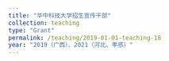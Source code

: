 ```yaml
---
title: "华中科技大学招生宣传干部"
collection: teaching
type: "Grant"
permalink: /teaching/2019-01-01-teaching-18
year: "2019（广西）、2021（河北、孝感）"
---
```

